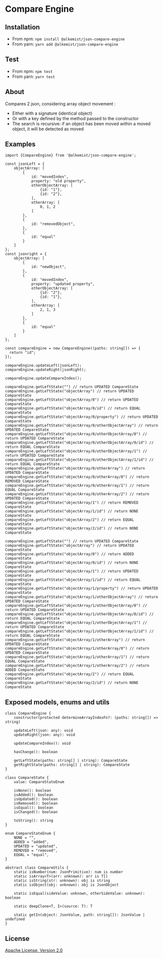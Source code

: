 # Compare Engine

## Installation

* From npm: `npm install @alkemist/json-compare-engine`
* From yarn: `yarn add @alkemist/json-compare-engine`

## Test

* From npm: `npm test`
* From yarn: `yarn test`

## About

Compares 2 json, considering array object movement :

- Either with a signature (identical object)
- Or with a key defined by the method passed to the constructor
- The search is recursive: if an object has been moved within a moved object, it will be detected as moved

## Examples

    import {CompareEngine} from '@alkemist/json-compare-engine';

    const jsonLeft = {
        objectArray: [
            {
                id: "movedIndex",
                property: "old property",
                otherObjectArray: [
                    {id: "1"},
                    {id: "2"},
                ],
                otherArray: [
                    0, 1, 2
                ]
            },
            {
                id: "removedObject",
            },
            {
                id: "equal"
            }
        ]
    };
    const jsonright = {
        objectArray: [
            {
                id: "newObject",
            },
            {
                id: "movedIndex",
                property: "updated property",
                otherObjectArray: [
                    {id: "2"},
                    {id: "1"},
                ],
                otherArray: [
                    2, 1, 3
                ]
            },
            {
                id: "equal"
            }
        ]
    };

    const compareEngine = new CompareEngine((paths: string[]) => {
      return "id";
    });

    compareEngine.updateLeft(jsonLeft);
    compareEngine.updateRight(jsonRight);

    compareEngine.updateCompareIndex();

    compareEngine.getLeftState("") // return UPDATED CompareState
    compareEngine.getLeftState("objectArray") // return UPDATED CompareState
    compareEngine.getLeftState("objectArray/0") // return UPDATED CompareState
    compareEngine.getLeftState("objectArray/0/id") // return EQUAL CompareState
    compareEngine.getLeftState("objectArray/0/property") // return UPDATED CompareState
    compareEngine.getLeftState("objectArray/0/otherObjectArray") // return UPDATED CompareState
    compareEngine.getLeftState("objectArray/0/otherObjectArray/0") // return UPDATED CompareState
    compareEngine.getLeftState("objectArray/0/otherObjectArray/0/id") // return EQUAL CompareState
    compareEngine.getLeftState("objectArray/0/otherObjectArray/1") // return UPDATED CompareState
    compareEngine.getLeftState("objectArray/0/otherObjectArray/1/id") // return EQUAL CompareState
    compareEngine.getLeftState("objectArray/0/otherArray") // return UPDATED CompareState
    compareEngine.getLeftState("objectArray/0/otherArray/0") // return REMOVED CompareState
    compareEngine.getLeftState("objectArray/0/otherArray/1") // return EQUAL CompareState
    compareEngine.getLeftState("objectArray/0/otherArray/2") // return UPDATED CompareState
    compareEngine.getLeftState("objectArray/1") // return REMOVED CompareState
    compareEngine.getLeftState("objectArray/1/id") // return NONE CompareState
    compareEngine.getLeftState("objectArray/2") // return EQUAL CompareState
    compareEngine.getLeftState("objectArray/2/id") // return NONE CompareState

    compareEngine.getLeftState("") // return UPDATED CompareState
    compareEngine.getLeftState("objectArray") // return UPDATED CompareState
    compareEngine.getLeftState("objectArray/0") // return ADDED CompareState
    compareEngine.getLeftState("objectArray/0/id") // return NONE CompareState
    compareEngine.getLeftState("objectArray/1") // return UPDATED CompareState
    compareEngine.getLeftState("objectArray/1/id") // return EQUAL CompareState
    compareEngine.getLeftState("objectArray/1/property") // return UPDATED CompareState
    compareEngine.getLeftState("objectArray/1/otherObjectArray") // return UPDATED CompareState
    compareEngine.getLeftState("objectArray/1/otherObjectArray/0") // return UPDATED CompareState
    compareEngine.getLeftState("objectArray/1/otherObjectArray/0/id") // return EQUAL CompareState
    compareEngine.getLeftState("objectArray/1/otherObjectArray/1") // return UPDATED CompareState
    compareEngine.getLeftState("objectArray/1/otherObjectArray/1/id") // return EQUAL CompareState
    compareEngine.getLeftState("objectArray/1/otherArray") // return UPDATED CompareState
    compareEngine.getLeftState("objectArray/1/otherArray/0") // return UPDATED CompareState
    compareEngine.getLeftState("objectArray/1/otherArray/1") // return EQUAL CompareState
    compareEngine.getLeftState("objectArray/1/otherArray/2") // return ADDED CompareState
    compareEngine.getLeftState("objectArray/2") // return EQUAL CompareState
    compareEngine.getLeftState("objectArray/2/id") // return NONE CompareState

## Exposed models, enums and utils

    class CompareEngine {
        constructor(protected determineArrayIndexFn?: (paths: string[]) => string)

        updateLeft(json: any): void
        updateRight(json: any): void

        updateCompareIndex(): void

        hasChange(): boolean

        getLeftState(paths: string[] | string): CompareState
        getRightState(paths: string[] | string): CompareState
    }

    class CompareState {
        value: CompareStateEnum

        isNone(): boolean
        isAdded(): boolean
        isUpdated(): boolean
        isRemoved(): boolean
        isEqual(): boolean
        isChanged(): boolean

        toString(): string
    }

    enum CompareStateEnum {
        NONE = "",
        ADDED = "added",
        UPDATED = "updated",
        REMOVED = "removed",
        EQUAL = "equal",
    }

    abstract class CompareUtils {
        static isNumber(num: JsonPrimitive): num is number
        static isArray<T>(arr: unknown): arr is T[]
        static isString(str: unknown): obj is string
        static isObject(obj: unknown): obj is JsonObject

        static isEqual(sideValue: unknown, otherSideValue: unknown): boolean

        static deepClone<T, I>(source: T): T

        static getIn(object: JsonValue, path: string[]): JsonValue | undefined
    }

## License

[Apache License, Version 2.0](http://www.apache.org/licenses/LICENSE-2.0.html)